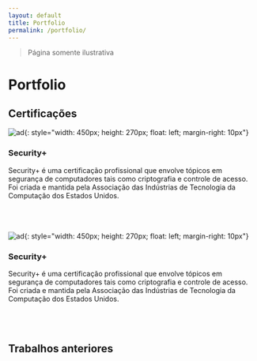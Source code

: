 ```yaml
---
layout: default
title: Portfolio
permalink: /portfolio/
---
```


<link rel="stylesheet" href="{{ '/assets/css/portfolio.css?v=' | append: site.github.build_revision | relative_url }}">

> Página somente ilustrativa

# Portfolio

## Certificações

![ad](https://1.bp.blogspot.com/-T7-iWAs8oPg/XCo5rDGPVaI/AAAAAAAAPtQ/CtwhUM3znCwfe1kcCprrwX349vsI76uEwCLcBGAs/w1200-h630-p-k-no-nu/certificadoSecurity%252B%2Bpra%2Bpostar.JPG){: style="width: 450px; height: 270px; float: left; margin-right: 10px"}
<br>

### Security+
Security+ é uma certificação profissional que envolve tópicos em segurança de computadores tais como criptografia e controle de acesso. Foi criada e mantida pela Associação das Indústrias de Tecnologia da Computação dos Estados Unidos.
<br><br><br><br>

![ad](https://1.bp.blogspot.com/-T7-iWAs8oPg/XCo5rDGPVaI/AAAAAAAAPtQ/CtwhUM3znCwfe1kcCprrwX349vsI76uEwCLcBGAs/w1200-h630-p-k-no-nu/certificadoSecurity%252B%2Bpra%2Bpostar.JPG){: style="width: 450px; height: 270px; float: left; margin-right: 10px"}
<br>

### Security+
Security+ é uma certificação profissional que envolve tópicos em segurança de computadores tais como criptografia e controle de acesso. Foi criada e mantida pela Associação das Indústrias de Tecnologia da Computação dos Estados Unidos.
<br><br><br><br>

## Trabalhos anteriores